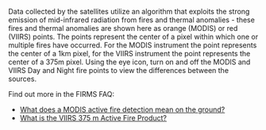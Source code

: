Data collected by the satellites utilize an algorithm that exploits the strong emission of mid-infrared radiation from fires and thermal anomalies - these fires and thermal anomalies are shown here as orange (MODIS) or red (VIIRS) points. The points represent the center of a pixel within which one or multiple fires have occurred. For the MODIS instrument the point represents the center of a 1km pixel, for the VIIRS instrument the point represents the center of a 375m pixel. Using the eye icon, turn on and off the MODIS and VIIRS Day and Night fire points to view the differences between the sources.

Find out more in the FIRMS FAQ:
- [What does a MODIS active fire detection mean on the ground?](https://www.earthdata.nasa.gov/data/tools/firms/faq#heading-accordion-124479-1)
- [What is the VIIRS 375 m Active Fire Product?](https://www.earthdata.nasa.gov/data/tools/firms/faq#heading-accordion-124459-1)
